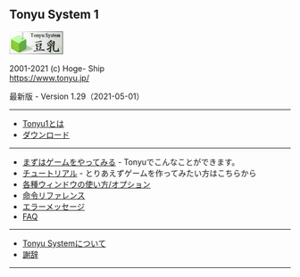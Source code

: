 ## Tonyu System 1

<title>Tonyu1 Wiki</title>

![banner.png](./img/banner.png)

2001-2021 (c) Hoge- Ship  
https://www.tonyu.jp/  

最新版 - Version 1.29（2021-05-01）

***
- [Tonyu1とは](./about.md)
- [ダウンロード](./download.md)
***
- [まずはゲームをやってみる](./get-started.md) - Tonyuでこんなことができます。
- [チュートリアル](./tutorial.md) - とりあえずゲームを作ってみたい方はこちらから
- [各種ウィンドウの使い方/オプション](./wnd-use-opt.md)
- [命令リファレンス](./reference.md)
- [エラーメッセージ](./error-mes.md)
- [FAQ](./html/faq.html)
***
- [Tonyu Systemについて](./about2.md)
- [謝辞](./thanks.md)
***
